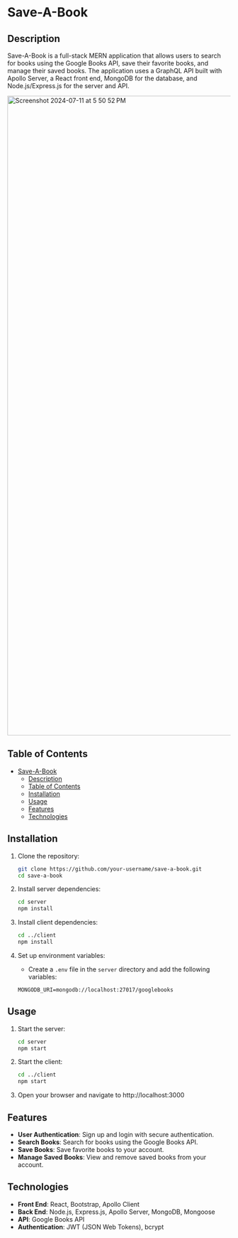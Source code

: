 # Save-A-Book

## Description

Save-A-Book is a full-stack MERN application that allows users to search for books using the Google Books API, save their favorite books, and manage their saved books. The application uses a GraphQL API built with Apollo Server, a React front end, MongoDB for the database, and Node.js/Express.js for the server and API.

<img width="1440" alt="Screenshot 2024-07-11 at 5 50 52 PM" src="https://github.com/user-attachments/assets/5df1eccb-e781-422b-809f-6e28f34b0af1">

## Table of Contents

- [Save-A-Book](#save-a-book)
  - [Description](#description)
  - [Table of Contents](#table-of-contents)
  - [Installation](#installation)
  - [Usage](#usage)
  - [Features](#features)
  - [Technologies](#technologies)

## Installation

1. Clone the repository:
   ```bash
   git clone https://github.com/your-username/save-a-book.git
   cd save-a-book
   ```
2. Install server dependencies:
   ```bash
   cd server
   npm install
   ```
3. Install client dependencies:
   ```bash
   cd ../client
   npm install
   ```
4. Set up environment variables:

   - Create a `.env` file in the `server` directory and add the following variables:

   ```env
   MONGODB_URI=mongodb://localhost:27017/googlebooks
   ```

## Usage

1. Start the server:
   ```bash
   cd server
   npm start
   ```
2. Start the client:

   ```bash
   cd ../client
   npm start
   ```

3. Open your browser and navigate to http://localhost:3000

## Features

- **User Authentication**: Sign up and login with secure authentication.
- **Search Books**: Search for books using the Google Books API.
- **Save Books**: Save favorite books to your account.
- **Manage Saved Books**: View and remove saved books from your account.

## Technologies

- **Front End**: React, Bootstrap, Apollo Client
- **Back End**: Node.js, Express.js, Apollo Server, MongoDB, Mongoose
- **API**: Google Books API
- **Authentication**: JWT (JSON Web Tokens), bcrypt
